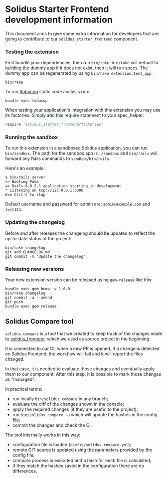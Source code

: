 # Solidus Starter Frontend development information
This document aims to give some extra information for developers that are going 
to contribute to our `solidus_starter_frontend` component.

### Testing the extension
First bundle your dependencies, then run `bin/rake`. `bin/rake` will default to 
building the dummy app if it does not exist, then it will run specs. The dummy 
app can be regenerated by using `bin/rake extension:test_app`.

```shell
bin/rake
```

To run [Rubocop](https://github.com/bbatsov/rubocop) static code analysis run:
```shell
bundle exec rubocop
```

When testing your application's integration with this extension you may use its 
factories.
Simply add this require statement to your spec_helper:

```ruby
require 'solidus_starter_frontend/factories'
```

### Running the sandbox
To run this extension in a sandboxed Solidus application, you can run 
`bin/sandbox`. The path for the sandbox app is `./sandbox` and `bin/rails` will 
forward any Rails commands to `sandbox/bin/rails`.

Here's an example:

```
$ bin/rails server
=> Booting Puma
=> Rails 6.0.2.1 application starting in development
* Listening on tcp://127.0.0.1:3000
Use Ctrl-C to stop
```

Default username and password for admin are: `admin@example.com` and `test123`.

### Updating the changelog
Before and after releases the changelog should be updated to reflect the 
up-to-date status of the project:
```shell
bin/rake changelog
git add CHANGELOG.md
git commit -m "Update the changelog"
```

### Releasing new versions
Your new extension version can be released using `gem-release` like this:
```shell
bundle exec gem bump -v 1.6.0
bin/rake changelog
git commit -a --amend
git push
bundle exec gem release
```

## Solidus Compare tool
`solidus_compare` is a tool that we created to keep track of the changes made to
[solidus_frontend](https://github.com/solidusio/solidus/tree/master/frontend), 
which we used as source project in the beginning.

It is connected to our CI; when a new PR is opened, if a change is detected on 
Solidus Frontend, the workflow will fail and it will report the files changed.

In that case, it is needed to evaluate those changes and eventually apply them 
to our component. After this step, it is possible to mark those changes as 
"managed".

In practical terms:
- run locally `bin/solidus_compare` in any branch;
- evaluate the diff of the changes shown in the console;
- apply the required changes (if they are useful to the project);
- run `bin/solidus_compare -u` which will update the hashes in the config file;
- commit the changes and check the CI.

The tool internally works in this way:
- configuration file is loaded (`config/solidus_compare.yml`);
- remote GIT source is updated using the parameters provided by the config file;
- compare process is executed and a hash for each file is calculated;
- if they match the hashes saved in the configuration there are no differences.
